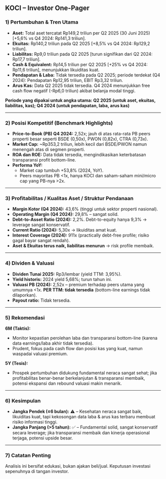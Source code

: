 ## KOCI – Investor One-Pager

### 1) Pertumbuhan & Tren Utama
- **Aset:** Total aset tercatat Rp149,2 triliun per Q2 2025 (30 Juni 2025) [+5,6% vs Q4 2024: Rp141,3 triliun].
- **Ekuitas:** Rp140,2 triliun pada Q2 2025 [+8,5% vs Q4 2024: Rp129,2 triliun].
- **Liabilitas:** Rp9,0 triliun pada Q2 2025 [turun signifikan dari Q2 2024: Rp17,7 triliun].
- **Cash & Equivalent:** Rp14,5 triliun per Q2 2025 [+25% vs Q4 2024: Rp11,6 triliun], menunjukkan likuiditas kuat.
- **Pendapatan & Laba:** Tidak tersedia pada Q2 2025; periode terdekat (Q4 2024): Pendapatan Rp12,95 triliun, EBIT Rp3,32 triliun.
- **Arus Kas:** Data Q2 2025 tidak tersedia. Q4 2024 menunjukkan free cash flow negatif (-Rp6,0 triliun) akibat belanja modal tinggi.

**Periode yang dipakai untuk angka utama: Q2 2025 (untuk aset, ekuitas, liabilitas, kas); Q4 2024 (untuk pendapatan, laba, arus kas)**

---

### 2) Posisi Kompetitif (Benchmark Highlights)
- **Price-to-Book (PB) Q4 2024:** 2,52x; jauh di atas rata-rata PB peers properti besar seperti BSDE (0,50x), PWON (0,82x), CTRA (0,73x).
- **Market Cap:** ~Rp353,2 triliun, lebih kecil dari BSDE/PWON namun menengah atas di segmen properti.
- **ROA dan ROE:** Data tidak tersedia, mengindikasikan keterbatasan transparansi profit bottom-line.
- **Performa YoY:**
  - Market cap tumbuh +53,8% (2024, YoY).
  - Peers mayoritas PB <1x, hanya KOCI dan saham-saham mini/micro cap yang PB-nya >2x.

---

### 3) Profitabilitas / Kualitas Aset / Struktur Pendanaan
- **Margin Kotor (Q4 2024):** 43,6% (tinggi untuk sektor properti nasional).
- **Operating Margin (Q4 2024):** 29,8% – sangat solid.
- **Debt-to-Asset Ratio (2024):** 2,2%. Debt-to-equity hanya 9,3% → leverage sangat konservatif.
- **Current Ratio (2024):** 5,30x → likuiditas amat kuat.
- **Interest Coverage (2024):** 911x (practically debt-free profile; risiko gagal bayar sangat rendah).
- **Aset & Ekuitas terus naik, liabilitas menurun** → risk profile membaik.

---

### 4) Dividen & Valuasi
- **Dividen Tunai 2025:** Rp3/lembar (yield TTM: 3,95%).
- **Yield historis:** 2024 yield 5,68%; turun tahun ini.
- **Valuasi PB (2024):** 2,52x – premium terhadap peers utama yang umumnya <1x. **PER TTM: tidak tersedia** (bottom-line earnings tidak dilaporkan).
- **Payout ratio:** Tidak tersedia.

---

### 5) Rekomendasi
**6M (Taktis):**  
- Monitor kepastian perolehan laba dan transparansi bottom-line (karena data earnings/laba akhir tidak tersedia).
- Prudent, fokus pada cash flow dan posisi kas yang kuat, namun waspadai valuasi premium.

**5Y (Tesis):**  
- Prospek pertumbuhan didukung fundamental neraca sangat sehat; jika profitabilitas benar-benar berkelanjutan & transparansi membaik, potensi ekspansi dan rebound valuasi makin menarik.

---

### 6) Kesimpulan
- **Jangka Pendek (≤6 bulan):** ⚠️ – Kesehatan neraca sangat baik, likuiditas kuat, tapi kekosongan data laba & arus kas terbaru membuat risiko informasi tinggi.
- **Jangka Panjang (>5 tahun):** ✅ – Fundamental solid, sangat konservatif secara leverage; jika transparansi membaik dan kinerja operasional terjaga, potensi upside besar.

---

### 7) Catatan Penting
Analisis ini bersifat edukasi, bukan ajakan beli/jual. Keputusan investasi sepenuhnya di tangan investor.